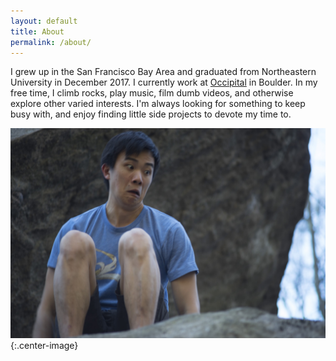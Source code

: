 ```yaml
---
layout: default
title: About
permalink: /about/
---
```

I grew up in the San Francisco Bay Area and graduated from Northeastern University in December 2017. I currently work at [Occipital](https://occipital.com) in Boulder. In my free time, I climb rocks, play music, film dumb videos, and otherwise explore other varied interests. I'm always looking for something to keep busy with, and enjoy finding little side projects to devote my time to.

![](/images/about_picture.jpg){:.center-image}
